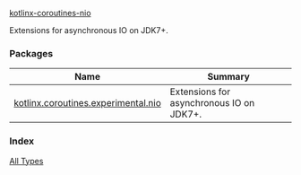[kotlinx-coroutines-nio](.)

Extensions for asynchronous IO on JDK7+.

### Packages

| Name | Summary |
|---|---|
| [kotlinx.coroutines.experimental.nio](kotlinx.coroutines.experimental.nio/index.md) | Extensions for asynchronous IO on JDK7+. |

### Index

[All Types](alltypes/index.md)